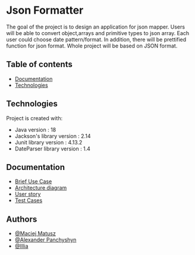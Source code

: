 
# Json Formatter
The goal of the project is to design an application for json mapper.
Users will be able to convert object,arrays and primitive types to json array.
Each user could choose date pattern/format. In addition, there will be prettified function for json format. 
Whole project will be based on JSON format.

## Table of contents
* [Documentation](#documentation)
* [Technologies](#technologies)


## Technologies
Project is created with:
* Java version : 18
* Jackson's library version : 2.14
* Junit library version : 4.13.2
* DateParser library version : 1.4
## Documentation
- [Brief Use Case](https://github.com/AlexanderPanchyshyn/Yellow-Team-JSON-Project/blob/main/use-cases.md)
- [Architecture diagram]()
- [User story]() 
- [Test Cases]()
## Authors
- [@Maciej Matusz](https://github.com/TheSuperiorMatusz)
- [@Alexander Panchyshyn](https://github.com/AlexanderPanchyshyn)
- [@Illia](https://github.com/hokka1do)
